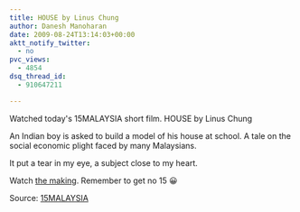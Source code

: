 ```yaml
---
title: HOUSE by Linus Chung
author: Danesh Manoharan
date: 2009-08-24T13:14:03+00:00
aktt_notify_twitter:
  - no
pvc_views:
  - 4854
dsq_thread_id:
  - 910647211

---
```

<div id="_mcePaste" style="overflow: hidden; position: absolute; left: -10000px; top: 0px; width: 1px; height: 1px;">
  <span style="font-size: 14pt; line-height: 115%;"><strong>HOUSE by Linus Chong</strong></span>
</div>



Watched today's 15MALAYSIA short film. HOUSE by Linus Chung

An Indian boy is asked to build a model of his house at school. A tale on the social economic plight faced by many Malaysians.

It put a tear in my eye, a subject close to my heart.

Watch [the making][1]. Remember to get no 15 😀

Source: [15MALAYSIA][2]

 [1]: http://15malaysia.com/films/the-making-of-house/
 [2]: http://15malaysia.com/films/house/